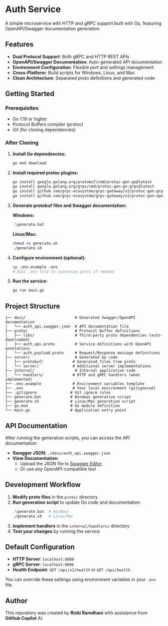 # Auth Service

A simple microservice with HTTP and gRPC support built with Go, featuring OpenAPI/Swagger documentation generation.

## Features

- **Dual Protocol Support**: Both gRPC and HTTP REST APIs
- **OpenAPI/Swagger Documentation**: Auto-generated API documentation
- **Environment Configuration**: Flexible port and settings management
- **Cross-Platform**: Build scripts for Windows, Linux, and Mac
- **Clean Architecture**: Separated proto definitions and generated code

## Getting Started

### Prerequisites
- Go 1.19 or higher
- Protocol Buffers compiler (protoc)
- Git (for cloning dependencies)

### After Cloning

1. **Install Go dependencies:**
   ```bash
   go mod download
   ```

2. **Install required protoc plugins:**
   ```bash
   go install google.golang.org/protobuf/cmd/protoc-gen-go@latest
   go install google.golang.org/grpc/cmd/protoc-gen-go-grpc@latest
   go install github.com/grpc-ecosystem/grpc-gateway/v2/protoc-gen-grpc-gateway@latest
   go install github.com/grpc-ecosystem/grpc-gateway/v2/protoc-gen-openapiv2@latest
   ```

3. **Generate protobuf files and Swagger documentation:**
   
   **Windows:**
   ```bash
   .\generate.bat
   ```
   
   **Linux/Mac:**
   ```bash
   chmod +x generate.sh
   ./generate.sh
   ```

4. **Configure environment (optional):**
   ```bash
   cp .env.example .env
   # Edit .env file to customize ports if needed
   ```

5. **Run the service:**
   ```bash
   go run main.go
   ```

## Project Structure

```
├── docs/                      # Generated Swagger/OpenAPI documentation
│   └── auth_api.swagger.json  # API documentation file
├── proto/                     # Protocol Buffer definitions
│   ├── libs/                  # Third-party proto dependencies (auto-downloaded)
│   ├── auth_api.proto         # Service definitions with OpenAPI annotations
│   └── auth_payload.proto     # Request/Response message definitions
├── server/                    # Generated Go code
│   ├── protobuf/             # Generated files from proto
│   └── server/               # Additional server implementations
├── internal/                  # Internal application code
│   └── handlers/             # HTTP and gRPC handlers (when implemented)
├── .env.example              # Environment variables template
├── .env                      # Your local environment (gitignored)
├── .gitignore               # Git ignore rules
├── generate.bat             # Windows generation script
├── generate.sh              # Linux/Mac generation script
├── go.mod                   # Go module definition
└── main.go                  # Application entry point
```

## API Documentation

After running the generation scripts, you can access the API documentation:

- **Swagger JSON**: `./docs/auth_api.swagger.json`
- **View Documentation**: 
  - Upload the JSON file to [Swagger Editor](https://editor.swagger.io)
  - Or use any OpenAPI-compatible tool

## Development Workflow

1. **Modify proto files** in the `proto/` directory
2. **Run generation script** to update Go code and documentation:
   ```bash
   .\generate.bat  # Windows
   ./generate.sh   # Linux/Mac
   ```
3. **Implement handlers** in the `internal/handlers/` directory
4. **Test your changes** by running the service

## Default Configuration

- **HTTP Server**: `localhost:8080`
- **gRPC Server**: `localhost:9090`
- **Health Endpoint**: `GET /api/v1/health` or `GET /api/health`

You can override these settings using environment variables in your `.env` file.

## Author

This repository was created by **Rizki Ramdhani** with assistance from **GitHub Copilot** AI.
